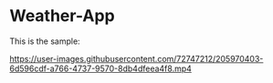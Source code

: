 # Weather-App

This is the sample:

https://user-images.githubusercontent.com/72747212/205970403-6d596cdf-a766-4737-9570-8db4dfeea4f8.mp4

